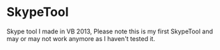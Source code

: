 # SkypeTool
Skype tool I made in VB 2013, Please note this is my first SkypeTool and may or may not work anymore as I haven't tested it.


